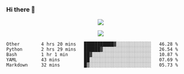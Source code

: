 ### Hi there 👋

<!--
**SuuTTT/SuuTTT** is a ✨ _special_ ✨ repository because its `README.md` (this file) appears on your GitHub profile.

Here are some ideas to get you started:

- 🔭 I’m currently working on ...
- 🌱 I’m currently learning ...
- 👯 I’m looking to collaborate on ...
- 🤔 I’m looking for help with ...
- 💬 Ask me about ...
- 📫 How to reach me: ...
- 😄 Pronouns: ...
- ⚡ Fun fact: ...
-->

<div align='center'>
    <p align='center'>
        <img src='https://github-readme-stats.vercel.app/api?line_height=27&username=SuuTTT&show_icons=true&theme=solarized-light'/>
    </p>
</div>    
<div align='center'>  
    <p align='center'>
        <img src='https://github-readme-stats.vercel.app/api/wakatime?username=SuuTTT&theme=solarized-light'/>
    </p>
    
</div>  

<!--START_SECTION:waka-->

```text
Other        4 hrs 20 mins   ███████████▓░░░░░░░░░░░░░   46.28 %
Python       2 hrs 29 mins   ██████▓░░░░░░░░░░░░░░░░░░   26.54 %
Bash         1 hr 1 min      ██▓░░░░░░░░░░░░░░░░░░░░░░   10.87 %
YAML         43 mins         ██░░░░░░░░░░░░░░░░░░░░░░░   07.69 %
Markdown     32 mins         █▒░░░░░░░░░░░░░░░░░░░░░░░   05.73 %
```

<!--END_SECTION:waka-->
